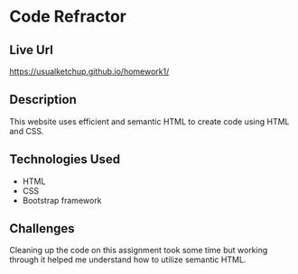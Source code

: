 # Code Refractor

## Live Url
https://usualketchup.github.io/homework1/

## Description
This website uses efficient and semantic HTML to create code using HTML and CSS.

## Technologies Used 
- HTML 
- CSS
- Bootstrap framework

## Challenges
Cleaning up the code on this assignment took some time but working through it helped me understand how to utilize semantic HTML.
